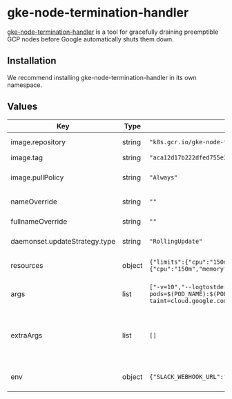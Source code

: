 # gke-node-termination-handler

[gke-node-termination-handler](https://github.com/GoogleCloudPlatform/k8s-node-termination-handler)
is a tool for gracefully draining preemptible GCP nodes before Google automatically shuts them down.

## Installation
We recommend installing gke-node-termination-handler in its own namespace.

## Values

| Key | Type | Default | Description |
|-----|------|---------|-------------|
| image.repository | string | `"k8s.gcr.io/gke-node-termination-handler@sha256"` | The image repository to pull from |
| image.tag | string | `"aca12d17b222dfed755e28a44d92721e477915fb73211d0a0f8925a1fa847cca"` | The image tag to use |
| image.pullPolicy | string | `"Always"` | The image pull policy. We recommend not changing this |
| nameOverride | string | `""` | A template override for name |
| fullnameOverride | string | `""` | A template override for fullname |
| daemonset.updateStrategy.type | string | `"RollingUpdate"` | The daemonset update strategy |
| resources | object | `{"limits":{"cpu":"150m","memory":"30Mi"},"requests":{"cpu":"150m","memory":"30Mi"}}` | A resource limit and requess block for the daemonset |
| args | list | `["-v=10","--logtostderr","--exclude-pods=$(POD_NAME):$(POD_NAMESPACE)","--taint=cloud.google.com/impending-node-termination::NoSchedule"]` | Command arguments. Usually you don't need to override them. |
| extraArgs | list | `[]` | Extra arguments for command. For example, "--system-pod-grace-period=14s" to wait for 14s for regular pods to terminate. |
| env | object | `{"SLACK_WEBHOOK_URL":""}` | Extra environment variables. For example "SLACK_WEBHOOK_URL" |

